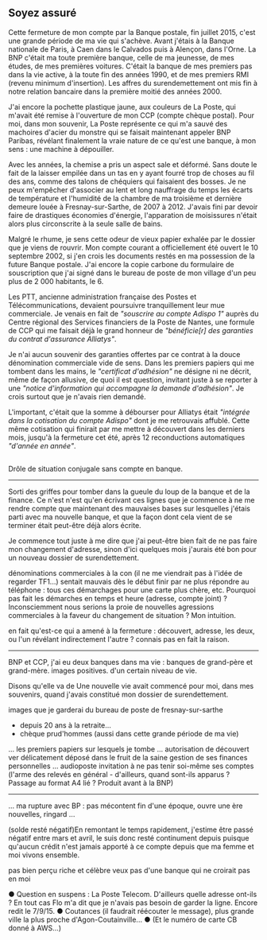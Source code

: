 ## Soyez assuré

Cette fermeture de mon compte par la Banque postale, fin juillet 2015, c'est une grande période de ma vie qui s'achève. Avant j'étais à la Banque nationale de Paris, à Caen dans le Calvados puis à Alençon, dans l'Orne. La BNP c'était ma toute première banque, celle de ma jeunesse, de mes études, de mes premières voitures. C'était la banque de mes premiers pas dans la vie active, à la toute fin des années 1990, et de mes premiers RMI (revenu minimum d'insertion). Les affres du surendemettement ont mis fin à notre relation bancaire dans la première moitié des années 2000.

J'ai encore la pochette plastique jaune, aux couleurs de La Poste, qui m'avait été remise à l'ouverture de mon CCP (compte chèque postal). Pour moi, dans mon souvenir, La Poste représente ce qui m'a sauvé des machoires d'acier du monstre qui se faisait maintenant appeler BNP Paribas, révélant finalement la vraie nature de ce qu'est une banque, à mon sens : une machine à dépouiller.

Avec les années, la chemise a pris un aspect sale et déformé. Sans doute le fait de la laisser empilée dans un tas en y ayant fourré trop de choses au fil des ans, comme des talons de chéquiers qui faisaient des bosses. Je ne peux m'empêcher d'associer au lent et long nauffrage du temps les écarts de température et l'humidité de la chambre de ma troisième et dernière demeure louée à Fresnay-sur-Sarthe, de 2007 à 2012. J'avais fini par devoir faire de drastiques économies d'énergie, l'apparation de moisissures n'était alors plus circonscrite à la seule salle de bains.

Malgré le rhume, je sens cette odeur de vieux papier exhalée par le dossier que je viens de rouvrir. Mon compte courant a officiellement été ouvert le 10 septembre 2002, si j'en crois les documents restés en ma possession de la future Banque postale. J'ai encore la copie carbone du formulaire de souscription que j'ai signé dans le bureau de poste de mon village d'un peu plus de 2 000 habitants, le 6.

Les PTT, ancienne administration française des Postes et Télécommunications, devaient poursuivre tranquillement leur mue commerciale. Je venais en fait de *"souscrire au compte Adispo 1"* auprès du Centre régional des Services financiers de la  Poste de Nantes, une formule de CCP qui me faisait déjà le grand honneur de *"bénéficie[r] des garanties du contrat d'assurance Alliatys"*.

Je n'ai aucun souvenir des garanties offertes par ce contrat à la douce dénomination commerciale vide de sens. Dans les premiers papiers qui me tombent dans les mains, le *"certificat d'adhésion"* ne désigne ni ne décrit, même de façon allusive, de quoi il est question, invitant juste à se reporter à une *"notice d'information qui accompagne la demande d'adhésion"*. Je crois surtout que je n'avais rien demandé.

L'important, c'était que la somme à débourser pour Alliatys était *"intégrée dans la cotisation du compte Adispo"* dont je me retrouvais affublé. Cette même cotisation qui finirait par me mettre à découvert dans les derniers mois, jusqu'à la fermeture cet été,  après 12 reconductions automatiques *"d'année en année"*.

## 

Drôle de situation conjugale sans compte en banque.

***

Sorti des griffes pour tomber dans la gueule du loup de la banque et de la finance.
Ce n'est n'est qu'en écrivant ces lignes que je commence à ne me rendre compte que maintenant des mauvaises bases sur lesquelles j'étais parti avec ma nouvelle banque, et que la façon dont cela vient de se terminer était peut-être déjà alors écrite.

Je commence tout juste à me dire que j'ai peut-être bien fait de ne pas faire mon changement d'adresse, sinon d'ici quelques mois j'aurais été bon pour un nouveau dossier de surendettement.

dénominations commerciales à la con (il ne me viendrait pas à l'idée de regarder TF1...)
sentait mauvais dès le début
finir par ne plus répondre au téléphone : tous ces démarchages pour une carte plus chère, etc. Pourquoi pas fait les démarches en temps et heure (adresse, compte joint) ? Inconsciemment nous serions la proie de nouvelles agressions commerciales à la faveur du changement de situation ? Mon intuition.

en fait qu'est-ce qui a amené à la fermeture : découvert, adresse, les deux, ou l'un révélant indirectement l'autre ? connais pas en fait la raison.

***

BNP et CCP, j'ai eu deux banques dans ma vie : banques de grand-père et grand-mère. images positives. d'un certain niveau de vie.

Disons qu'elle va de Une nouvelle vie avait commencé pour moi, dans mes souvenirs, quand j'avais constitué mon dossier de surendettement. 

images que je garderai du bureau de poste de fresnay-sur-sarthe
- depuis 20 ans à la retraite...
- chèque prud'hommes (aussi dans cette grande période de ma vie)

... les premiers papiers sur lesquels je tombe ... autorisation de découvert ver délicatement déposé dans le fruit de la saine gestion de ses finances personnelles ... audioposte invitation à ne pas tenir soi-même ses comptes (l'arme des relevés en général - d'ailleurs, quand sont-ils apparus ? Passage au format A4 lié ? Produit avant à la BNP)

***

... ma rupture avec BP : pas mécontent fin d'une époque, ouvre une ère nouvelles, ringard ...

(solde resté négatif)En remontant le temps rapidement, j'estime être passé négatif entre mars et avril, le suis donc resté continument depuis puisque qu'aucun crédit n'est jamais apporté à ce compte depuis que ma femme et moi vivons ensemble. 

pas bien perçu riche et célèbre
veux pas d'une banque qui ne croirait pas en moi

● Question en suspens : La Poste Telecom. D'ailleurs quelle adresse ont-ils ? En tout cas Flo m'a dit que je n'avais pas besoin de garder la ligne. Encore redit le 7/9/15. ● Coutances (il faudrait réécouter le message), plus grande ville la plus proche d'Agon-Coutainville... ● (Et le numéro de carte CB donné à AWS...)
